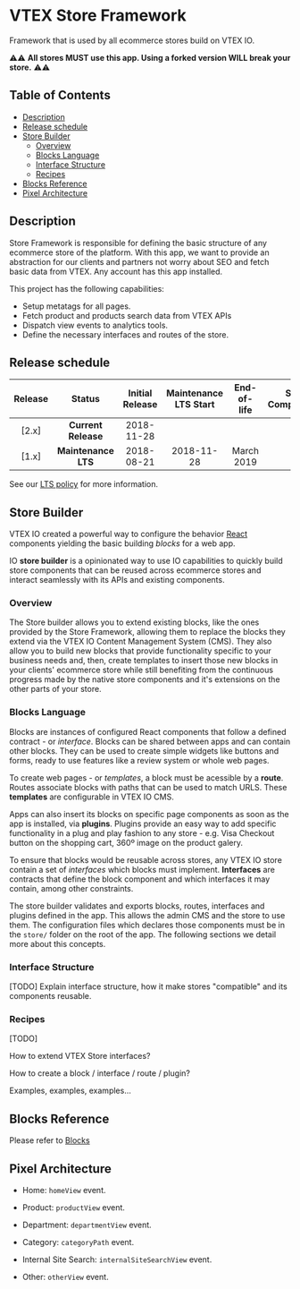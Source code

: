 # VTEX Store Framework

Framework that is used by all ecommerce stores build on VTEX IO.

⚠️⚠️ **All stores MUST use this app. Using a forked version WILL break your store.** ⚠️⚠️

## Table of Contents

- [Description](#description)
- [Release schedule](#release-schedule)
- [Store Builder](#store-builder)
  - [Overview](#overview)
  - [Blocks Language](#blocks-language)
  - [Interface Structure](#interface-structure)
  - [Recipes](#recipes)
- [Blocks Reference](#blocks-reference)
- [Pixel Architecture](#pixel-architecture)

## Description

Store Framework is responsible for defining the basic structure of any ecommerce store of the platform. With this app, we want to provide an abstraction for our clients and partners not worry about SEO and fetch basic data from VTEX. Any account has this app installed.

This project has the following capabilities:

- Setup metatags for all pages. 
- Fetch product and products search data from VTEX APIs 
- Dispatch view events to analytics tools. 
- Define the necessary interfaces and routes of the store.

## Release schedule

| Release |       Status        | Initial Release | Maintenance LTS Start | End-of-life | Store Compatibility |
| :-----: | :-----------------: | :-------------: | :-------------------: | :---------: | :-----------------: |
|  [2.x]  | **Current Release** |   2018-11-28    |                       |             |         2.x         |
|  [1.x]  | **Maintenance LTS** |   2018-08-21    |      2018-11-28       | March 2019  |         1.x         |

See our [LTS policy](https://github.com/vtex-apps/awesome-io#lts-policy) for more information.

## Store Builder

VTEX IO created a powerful way to configure the behavior [React](https://reactjs.org/) components yielding the basic building *blocks* for a web app.

IO **store builder** is a opinionated way to use IO capabilities to quickly build store components that can be reused
across ecommerce stores and interact seamlessly with its APIs and existing components.

### Overview 

The Store builder allows you to extend existing blocks, like the ones provided by the Store Framework, allowing them to replace the blocks they extend via the VTEX IO Content Management System (CMS). They also allow you to build new blocks that provide functionality specific to your business needs and, then, create templates to insert those new blocks in your clients' ecommerce store while still benefiting from the continuous progress made by the native store components and it's extensions on the other parts of your store.

### Blocks Language

Blocks are instances of configured React components that follow a defined contract - or *interface*.
Blocks can be shared between apps and can contain other blocks. They can be used to create simple widgets 
like buttons and forms, ready to use features like a review system or whole web pages.

To create web pages - or *templates*, a block must be acessible by a **route**. Routes associate blocks with paths that 
can be used to match URLS. These **templates** are configurable in VTEX IO CMS.

Apps can also insert its blocks on specific page components as soon as the app is installed, via **plugins**.
Plugins provide an easy way to add specific functionality in a plug and play fashion to any store - 
e.g. Visa Checkout button on the shopping cart, 360º image on the product galery.

To ensure that blocks would be reusable across stores, any VTEX IO store contain a set of *interfaces* 
which blocks must implement. **Interfaces** are contracts that define the block component and which interfaces 
it may contain, among other constraints.

The store builder validates and exports blocks, routes, interfaces and plugins defined in the app.
This allows the admin CMS and the store to use them. The configuration files which declares those
components must be in the `store/` folder on the root of the app. 
The following sections we detail more about this concepts. 

### Interface Structure
[TODO]
Explain interface structure, how it make stores "compatible" and its components reusable.

### Recipes
[TODO]

How to extend VTEX Store interfaces?

How to create a block / interface / route / plugin?

Examples, examples, examples...

## Blocks Reference

Please refer to [Blocks](./BLOCKS.md)

## Pixel Architecture

- Home: `homeView` event.

- Product: `productView` event.

- Department: `departmentView` event.

- Category: `categoryPath` event.

- Internal Site Search: `internalSiteSearchView` event.

- Other: `otherView` event.

